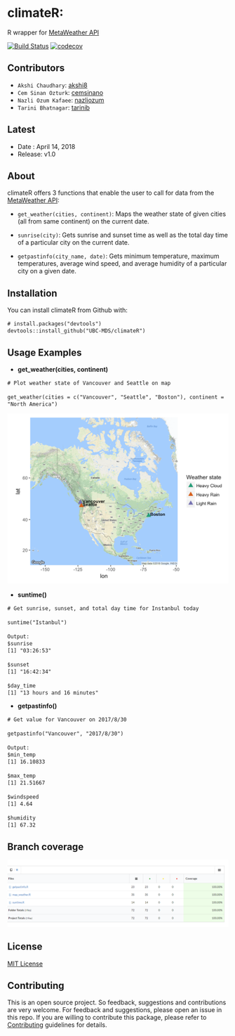 # climateR: 
R wrapper for [MetaWeather API](https://www.metaweather.com/api/)


[![Build Status](https://travis-ci.org/UBC-MDS/climateR.svg?branch=master)](https://travis-ci.org/UBC-MDS/climateR)
[![codecov](https://codecov.io/gh/UBC-MDS/climateR/branch/master/graph/badge.svg)](https://codecov.io/gh/UBC-MDS/climateR)

## Contributors

- `Akshi Chaudhary`: [akshi8](https://github.com/akshi8)
- `Cem Sinan Ozturk`: [cemsinano](https://github.com/cemsinano)
- `Nazli Ozum Kafaee`: [nazliozum](https://github.com/nazliozum)
- `Tarini Bhatnagar`: [tarinib](https://github.com/tarinib)

## Latest
* Date : April 14, 2018
* Release: v1.0

## About

climateR offers 3 functions that enable the user to call for data from the [MetaWeather API](https://www.metaweather.com/api/):

- `get_weather(cities, continent)`: Maps the weather state of given cities (all from same continent) on the current date.

- `sunrise(city)`: Gets sunrise and sunset time as well as the total day time of a particular city on the current date.

- `getpastinfo(city_name, date)`: Gets minimum temperature, maximum temperatures, average wind speed, and average humidity of a particular city on a given date.


## Installation

You can install climateR from Github with:

```
# install.packages("devtools")
devtools::install_github("UBC-MDS/climateR")

```

## Usage Examples

* __get_weather(cities, continent)__

```
# Plot weather state of Vancouver and Seattle on map

get_weather(cities = c("Vancouver", "Seattle", "Boston"), continent = "North America")
```
![](img/ggmap.png)

* __suntime()__

```
# Get sunrise, sunset, and total day time for Instanbul today

suntime("Istanbul")

Output:
$sunrise
[1] "03:26:53"

$sunset
[1] "16:42:34"

$day_time
[1] "13 hours and 16 minutes"

```

* __getpastinfo()__

```
# Get value for Vancouver on 2017/8/30

getpastinfo("Vancouver", "2017/8/30")

Output:
$min_temp
[1] 16.10833

$max_temp
[1] 21.51667

$windspeed
[1] 4.64

$humidity
[1] 67.32
```

## Branch coverage

![](img/branch_cov.png)

## License

[MIT License](LICENSE.md)

## Contributing

This is an open source project. So feedback, suggestions and contributions are very welcome. For feedback and suggestions, please open an issue in this repo. If you are willing to contribute this package, please refer to [Contributing](CONTRIBUTING.md) guidelines for details.

